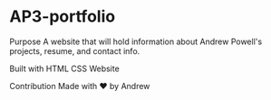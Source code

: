 # AP3-portfolio

Purpose
A website that will hold information about Andrew Powell's projects, resume, and contact info. 

Built with
HTML
CSS
Website


Contribution
Made with ❤️ by Andrew
